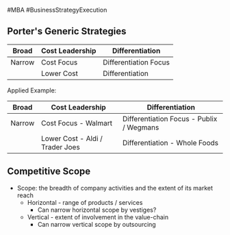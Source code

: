 #MBA #BusinessStrategyExecution
## Porter's Generic Strategies

| Broad  | Cost Leadership | Differentiation       |
| ------ | --------------- | --------------------- |
| Narrow | Cost Focus      | Differentiation Focus |
|        | Lower Cost      | Differentiation       |
Applied Example: 

| Broad  | Cost Leadership                 | Differentiation                          |
| ------ | ------------------------------- | ---------------------------------------- |
| Narrow | Cost Focus - Walmart            | Differentiation Focus - Publix / Wegmans |
|        | Lower Cost - Aldi / Trader Joes | Differentiation - Whole Foods            |


## Competitive Scope
- Scope: the breadth of company activities and the extent of its market reach
	- Horizontal - range of products / services
		- Can narrow horizontal scope by vestiges? 
	- Vertical - extent of involvement in the value-chain
		- Can narrow vertical scope by outsourcing